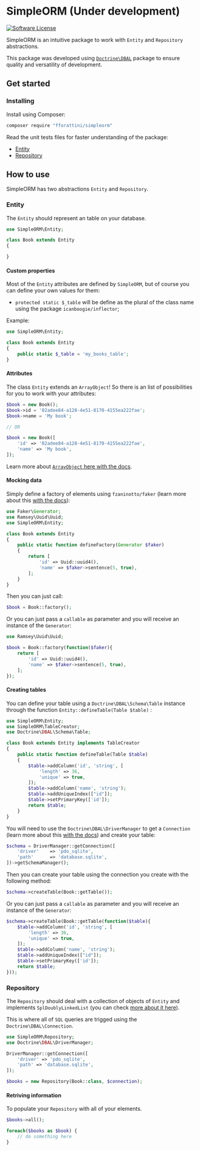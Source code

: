 # SimpleORM (Under development)

[![Software License](https://img.shields.io/badge/license-MIT-brightgreen.svg?style=flat-square)](LICENSE.md)

SimpleORM is an intuitive package to work with `Entity` and `Repository` abstractions.

This package was developed using [`Doctrine\DBAL`](docs.doctrine-project.org/projects/doctrine-dbal/en/latest/) package to ensure quality and versatility of development.

## Get started

### Installing

Install using Composer:

```bash
composer require "fforattini/simpleorm"
```

Read the unit tests files for faster understanding of the package:
+ [Entity](tests/EntityTests.php)
+ [Repository](tests/RepositoryTests.php)

## How to use

SimpleORM has two abstractions `Entity` and `Repository`.

### Entity

The `Entity` should represent an table on your database.

```php
use SimpleORM\Entity;

class Book extends Entity 
{

}
```

#### Custom properties

Most of the `Entity` attributes are defined by `SimpleORM`, but of course you can define your own values for them:

+ `protected static $_table` will be define as the plural of the class name using the package `icanboogie/inflector`;

Example:
```php
use SimpleORM\Entity;

class Book extends Entity 
{
    public static $_table = 'my_books_table';
}
```

#### Attributes

The class `Entity` extends an `ArrayObject`! So there is an list of possibilities for you to work with your attributes:

```php
$book = new Book();
$book->id = '02adee84-a128-4e51-8170-4155ea222fae';
$book->name = 'My book';

// OR

$book = new Book([
    'id' => '02adee84-a128-4e51-8170-4155ea222fae',
    'name' => 'My book',
]);
```

Learn more about [`ArrayObject` here with the docs](http://php.net/manual/en/class.arrayobject.php).

#### Mocking data

Simply define a factory of elements using `fzaninotto/faker` (learn more about this [with the docs](https://github.com/fzaninotto/Faker)):

```php
use Faker\Generator;
use Ramsey\Uuid\Uuid;
use SimpleORM\Entity;

class Book extends Entity
{
    public static function defineFactory(Generator $faker)
    {
        return [
            'id' => Uuid::uuid4(),
            'name' => $faker->sentence(5, true),
        ];
    }
}
```

Then you can just call:

```php
$book = Book::factory();
```

Or you can just pass a `callable` as parameter and you will receive an instance of the `Generator`:

```php
use Ramsey\Uuid\Uuid;

$book = Book::factory(function($faker){
    return [
        'id' => Uuid::uuid4(),
        'name' => $faker->sentence(5, true),
    ];
});
```

#### Creating tables

You can define your table using a `Doctrine\DBAL\Schema\Table` instance through the function `Entity::defineTable(Table $table)` :

```php
use SimpleORM\Entity;
use SimpleORM\TableCreator;
use Doctrine\DBAL\Schema\Table;

class Book extends Entity implements TableCreator 
{
    public static function defineTable(Table $table)
    {
        $table->addColumn('id', 'string', [
            'length' => 36,
            'unique' => true,
        ]);
        $table->addColumn('name', 'string');
        $table->addUniqueIndex(["id"]);
        $table->setPrimaryKey(['id']);
        return $table;
    }
}
```

You will need to use the `Doctrine\DBAL\DriverManager` to get a `Connection` (learn more about this [with the docs](http://docs.doctrine-project.org/projects/doctrine-dbal/en/latest/reference/configuration.html)) and create your table:

```php
$schema = DriverManager::getConnection([
    'driver'    => 'pdo_sqlite',
    'path'      => 'database.sqlite',
])->getSchemaManager();
```

Then you can create your table using the connection you create with the following method:

```php
$schema->createTable(Book::getTable());
```

Or you can just pass a `callable` as parameter and you will receive an instance of the `Generator`:

```php
$schema->createTable(Book::getTable(function($table){
    $table->addColumn('id', 'string', [
        'length' => 36,
        'unique' => true,
    ]);
    $table->addColumn('name', 'string');
    $table->addUniqueIndex(["id"]);
    $table->setPrimaryKey(['id']);
    return $table;
}));
```

### Repository

The `Repository` should deal with a collection of objects of `Entity` and implements `SplDoublyLinkedList` (you can check [more about it here](http://php.net/manual/en/class.spldoublylinkedlist.php)).

This is where all of `SQL` queries are trigged using the `Doctrine\DBAL\Connection`.

```php
use SimpleORM\Repository;
use Doctrine\DBAL\DriverManager;

DriverManager::getConnection([
    'driver' => 'pdo_sqlite',
    'path' => 'database.sqlite',
]);

$books = new Repository(Book::class, $connection);
```

#### Retriving information

To populate your `Repository` with all of your elements.

```php
$books->all();

foreach($books as $book) {
    // do something here
}
```

